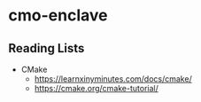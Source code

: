 # cmo-enclave

## Reading Lists

* CMake
  * https://learnxinyminutes.com/docs/cmake/
  * https://cmake.org/cmake-tutorial/
